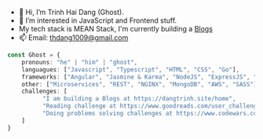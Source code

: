 - 👋 Hi, I’m Trinh Hai Dang (Ghost).
- 👀 I’m interested in JavaScript and Frontend stuff.
- My tech stack is MEAN Stack, I'm currently building a [Blogs](https://dangtrinh.site/home)
- 📫 Email: thdang1009@gmail.com

```typescript
const Ghost = {
    pronouns: "he" | "him" | "ghost",
    languagues: ["Javascript", "Typescript", "HTML", "CSS", "Go"],
    frameworks: ["Angular", "Jasmine & Karma", "NodeJS", "ExpressJS", "Mongoose"],
    other: ["Microservices", "REST", "NGINX", "MongoDB", "AWS", "SASS"],
    challenges: [
          "I am building a Blogs at https://dangtrinh.site/home",
          "Reading challenge at https://www.goodreads.com/user_challenges/32977740",
          "Doing problems solving challenges at https://www.codewars.com/users/Ghost96"
    ]
}
```
